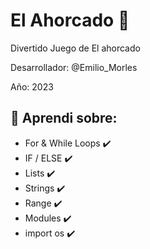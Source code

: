 # El Ahorcado 👀

Divertido Juego de El ahorcado

Desarrollador: @Emilio_Morles

Año: 2023

##  🔸 Aprendi sobre:

- For & While Loops ✔️
- IF / ELSE ✔️
- Lists ✔️
- Strings ✔️
- Range ✔️
- Modules ✔️
- import os ✔️
